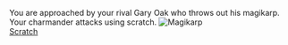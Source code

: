 You are approached by your rival Gary Oak who throws out his magikarp. Your charmander attacks using scratch.
![Magikarp](http://nuggetbridge.com/wp-content/uploads/2014/12/sv_magikarp.jpg)   
[Scratch](../FIN/conclusionC.md)  
